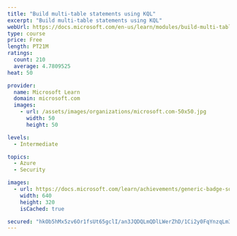 ```yaml
---
title: "Build multi-table statements using KQL"
excerpt: "Build multi-table statements using KQL"
webUrl: https://docs.microsoft.com/en-us/learn/modules/build-multi-table-statements-kusto-query-language/
type: course
price: Free
length: PT21M
ratings:
  count: 210
  average: 4.7809525
heat: 50

provider:
  name: Microsoft Learn
  domain: microsoft.com
  images:
    - url: /assets/images/organizations/microsoft.com-50x50.jpg
      width: 50
      height: 50

levels:
  - Intermediate

topics:
  - Azure
  - Security

images:
  - url: https://docs.microsoft.com/learn/achievements/generic-badge-social.png
    width: 640
    height: 320
    isCached: true

secured: "hkOb5hMx5zv6Or1fsUt65gclI/an3JQDQLmQDlLWerZhD/1Ci2y0FqYnzqLm3AbSJ4zGbalECio5Q8vzl0fa8QvPdMe2VdCp5+WpkzpZak6bI1CIAAY6CXLFh3pUfAfixG6t8XZAZGpaU8V+T8Hp1Ps9a6zXpg+eEwlbKV3EUNNMugb/3an3zMu8T5Plo19oIpnn1/Z88kV9UzfD8bgdMRYRZLq+SgLl4UowpSFB9CIIwZwbhA3C6gU9bfQmN4n7sPfRMciNw7RRKYGLJ1L9FRuJyAj4e/o26Hhp9jmah3dmlteH7xgKc2Y0aEVnP3kuz1FXD1cRFRnJX7L4ml1s33bV1N8NzvbksO2WW350bruwTlckKL83VN9ysMhzLA1aAJVVW6OPAfkn1UoPzcaYmfgIuwuQjZ3zqq7aunU/9lU=;F7AU/sMZmRnQQfuBDPFtHw=="
---
```


